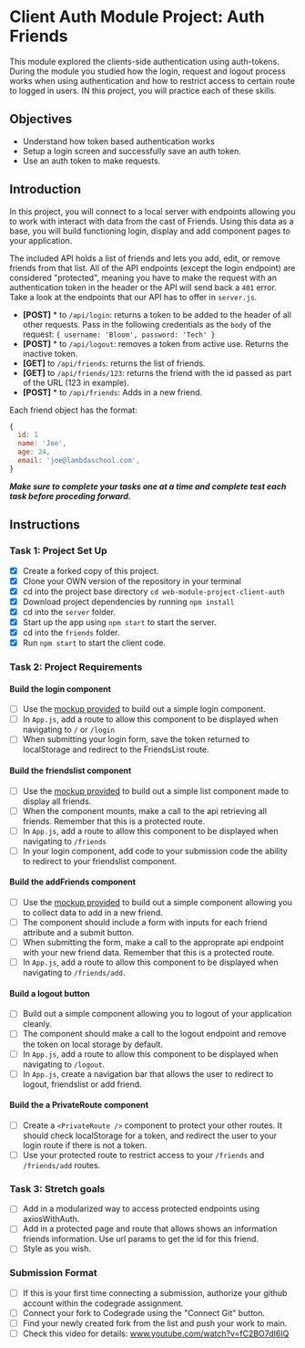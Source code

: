 # Client Auth Module Project: Auth Friends

This module explored the clients-side authentication using auth-tokens. During
the module you studied how the login, request and logout process works when
using authentication and how to restrict access to certain route to logged in
users. IN this project, you will practice each of these skills.

## Objectives

- Understand how token based authentication works
- Setup a login screen and successfully save an auth token.
- Use an auth token to make requests.

## Introduction

In this project, you will connect to a local server with endpoints allowing you
to work with interact with data from the cast of Friends. Using this data as a
base, you will build functioning login, display and add component pages to your
application.

The included API holds a list of friends and lets you add, edit, or remove
friends from that list. All of the API endpoints (except the login endpoint) are
considered "protected", meaning you have to make the request with an
authentication token in the header or the API will send back a `401` error. Take
a look at the endpoints that our API has to offer in `server.js`.

- **[POST]** \* to `/api/login`: returns a token to be added to the header of
  all other requests. Pass in the following credentials as the `body` of the
  request: `{ username: 'Bloom', password: 'Tech' }`
- **[POST]** \* to `/api/logout`: removes a token from active use. Returns the
  inactive token.
- **[GET]** to `/api/friends`: returns the list of friends.
- **[GET]** to `/api/friends/123`: returns the friend with the id passed as part
  of the URL (123 in example).
- **[POST]** \* to `/api/friends`: Adds in a new friend.

Each friend object has the format:

```js
{
  id: 1
  name: 'Joe',
  age: 24,
  email: 'joe@lambdaschool.com',
}
```

**_Make sure to complete your tasks one at a time and complete test each task
before proceding forward._**

## Instructions

### Task 1: Project Set Up

- [x] Create a forked copy of this project.
- [x] Clone your OWN version of the repository in your terminal
- [x] cd into the project base directory `cd web-module-project-client-auth`
- [x] Download project dependencies by running `npm install`
- [x] cd into the `server` folder.
- [x] Start up the app using `npm start` to start the server.
- [x] cd into the `friends` folder.
- [x] Run `npm start` to start the client code.

### Task 2: Project Requirements

#### Build the login component

- [ ] Use the [mockup provided](./login_mockup.png) to build out a simple login
      component.
- [ ] In `App.js`, add a route to allow this component to be displayed when
      navigating to `/` or `/login`
- [ ] When submitting your login form, save the token returned to localStorage
      and redirect to the FriendsList route.

#### Build the friendslist component

- [ ] Use the [mockup provided](./friendslist_mockup.png) to build out a simple
      list component made to display all friends.
- [ ] When the component mounts, make a call to the api retrieving all friends.
      Remember that this is a protected route.
- [ ] In `App.js`, add a route to allow this component to be displayed when
      navigating to `/friends`
- [ ] In your login component, add code to your submission code the ability to
      redirect to your friendslist component.

#### Build the addFriends component

- [ ] Use the [mockup provided](./addfriends_mockup.png) to build out a simple
      component allowing you to collect data to add in a new friend.
- [ ] The component should include a form with inputs for each friend attribute
      and a submit button.
- [ ] When submitting the form, make a call to the approprate api endpoint with
      your new friend data. Remember that this is a protected route.
- [ ] In `App.js`, add a route to allow this component to be displayed when
      navigating to `/friends/add`.

#### Build a logout button

- [ ] Build out a simple component allowing you to logout of your application
      cleanly.
- [ ] The component should make a call to the logout endpoint and remove the
      token on local storage by default.
- [ ] In `App.js`, add a route to allow this component to be displayed when
      navigating to `/logout`.
- [ ] In `App.js`, create a navigation bar that allows the user to redirect to
      logout, friendslist or add friend.

#### Build the a PrivateRoute component

- [ ] Create a `<PrivateRoute />` component to protect your other routes. It
      should check localStorage for a token, and redirect the user to your login
      route if there is not a token.
- [ ] Use your protected route to restrict access to your `/friends` and
      `/friends/add` routes.

### Task 3: Stretch goals

- [ ] Add in a modularized way to access protected endpoints using
      axiosWithAuth.
- [ ] Add in a protected page and route that allows shows an information friends
      information. Use url params to get the id for this friend.
- [ ] Style as you wish.

### Submission Format

- [ ] If this is your first time connecting a submission, authorize your github
      account within the codegrade assignment.
- [ ] Connect your fork to Codegrade using the "Connect Git" button.
- [ ] Find your newly created fork from the list and push your work to main.
- [ ] Check this video for details: www.youtube.com/watch?v=fC2BO7dI6IQ
